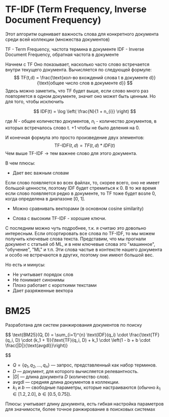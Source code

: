 
# TF-IDF (Term Frequency, Inverse Document Frequency)

Этот алгоритм оценивает важность слова для конкретного документа среди всей коллекции (множества документов)

TF - Term Frequency, частота термина в документе
IDF - Inverse Document Frequency, обратная частота в документе

Начнем с TF
Оно показывает, насколько часто слово встречается внутри текущего документа.
Вычисляется по следующей формуле:
$$
TF(t,d) = \frac{\text{кол-во вхождений слова t в документе d}}{\text{общее число слов в документе d}}
$$
Здесь можно заметить, что TF будет выше, если слово много раз повторяется в одном документе, значит оно может быть ценным. Но для того, чтобы исключить 

$$
IDF(t) = \log \left( \frac{N}{1 + n_{i}} \right)
$$

где $N$ - общее количество документов,
$n_{i}$ - количество документов, в которых встречалось слово t.
+1 чтобы не было деления на 0.

И конечная формула это просто произведение двух элементов:
$$
\text{TF-IDF}(t, d) = TF(t,d) * IDF(t)
$$
Чем выше TF-IDF $\to$ тем важнее слово для этого документа.

В чем плюсы:
- Дает вес важным словам

Если слово появляется во всех файлах, то, скорее всего, оно не имеет большой ценности, поэтому IDF будет стремиться к 0. В то же время если слово появляется редко в документе, то TF тоже будет возле 0, когда определена в диапазоне \[0, 1].

- Можно сравнивать векторами (в основном cosine similarity)

- Слова с высоким TF-IDF - хорошие ключи.

С последним можно чуть подробнее, т.к. я считаю это довольно интересным. Если отсортировать все слова по TF-IDF, то мы можем получить ключевые слова текста. Представим, что мы прогнали документ с статьей об ML, и в нем ключевые слова это "машинное", "обучение", "ML" и т.п. Эти слова частые в контексте нашего документа и особо не встречаются в других, поэтому они имеют большой вес.

Но есть и минусы:
- Не учитывает порядок слов
- Не понимает синонимы
- Плохо работает с короткими текстами
- Дает разряженные вектора
# BM25

Разработана для систем ранжирования документов по поиску

$$
\text{BM25}(Q, D) = \sum_{i=1}^{n} \text{IDF}(q_i) \cdot \frac{\text{TF}(q_i, D) \cdot (k_1 + 1)}{\text{TF}(q_i, D) + k_1 \cdot \left(1 - b + b \cdot \frac{|D|}{\text{avgdl}}\right)}

$$

- $Q = \{q_1, q_2, \dots, q_n\}$ — запрос, представленный как набор терминов.
- $D$ — документ, для которого вычисляется релевантность.
- $|D|$ — длина документа $D$ (количество слов).
- $\text{avgdl}$ — средняя длина документов в коллекции.
- $k_1$ и $b$ — свободные параметры, которые настраиваются (обычно $k_1 \in [1.2, 2.0]$, $b \in [0.5, 0.75]$).

Плюсы: учитывает длину документа, есть гибкая настройка параметров для значимости, более точное ранжирование в поисковых системах

